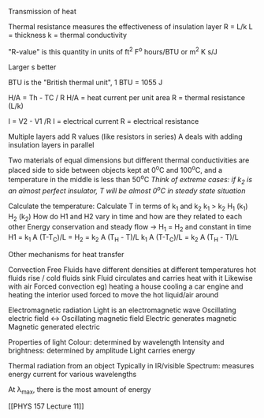 Transmission of heat

Thermal resistance measures the effectiveness of insulation layer
R = L/k
L = thickness
k = thermal conductivity

"R-value" is this quantity in units of ft<sup>2</sup> F<sup>o</sup> hours/BTU or m<sup>2</sup> K s/J

Larger s better

BTU is the "British thermal unit", 1 BTU = 1055 J

H/A = Th - TC / R
H/A = heat current per unit area
R = thermal resistance (L/k)

I = V2 - V1 /R
I = electrical current
R = electrical resistance

Multiple layers add R values (like resistors in series)
A deals with adding insulation layers in parallel

Two materials of equal dimensions but different thermal conductivities are placed side to side between objects kept at 0<sup>o</sup>C and 100<sup>o</sup>C, and a temperature in the middle is less than 50<sup>o</sup>C
*Think of extreme cases: if k<sub>2</sub> is an almost perfect insulator, T will be almost 0<sup>o</sup>C in steady state situation*

Calculate the temperature:
	Calculate T in terms of k<sub>1</sub> and k<sub>2</sub>
	k<sub>1</sub> > k<sub>2</sub>
	H<sub>1</sub> (k<sub>1</sub>)
	H<sub>2</sub> (k<sub>2</sub>)
	How do H1 and H2 vary in time and how are they related to each other
		Energy conservation and steady flow -> H<sub>1</sub> = H<sub>2</sub> and constant in time
	H1 = k<sub>1</sub> A (T-T<sub>C</sub>)/L = H<sub>2</sub> = k<sub>2</sub> A (T<sub>H</sub> - T)/L
	k<sub>1</sub> A (T-T<sub>C</sub>)/L  = k<sub>2</sub> A (T<sub>H</sub> - T)/L

Other mechanisms for heat transfer

Convection
	Free
		Fluids have different densities at different temperatures
		hot fluids rise / cold fluids sink
		Fluid circulates and carries heat with it
		Likewise with air
	Forced convection
		eg) heating a house
		cooling a car engine and heating the interior
		used forced to move the hot liquid/air around

Electromagnetic radiation
	Light is an electromagnetic wave
		Oscillating electric field <-> Oscillating magnetic field
			Electric generates magnetic
			Magnetic generated electric

Properties of light
	Colour: determined by wavelength
	Intensity and brightness: determined by amplitude
		Light carries energy

Thermal radiation from an object
	Typically in IR/visible
	Spectrum: measures energy current for various wavelengths

At λ<sub>max</sub>, there is the most amount of energy



[[PHYS 157 Lecture 11]]